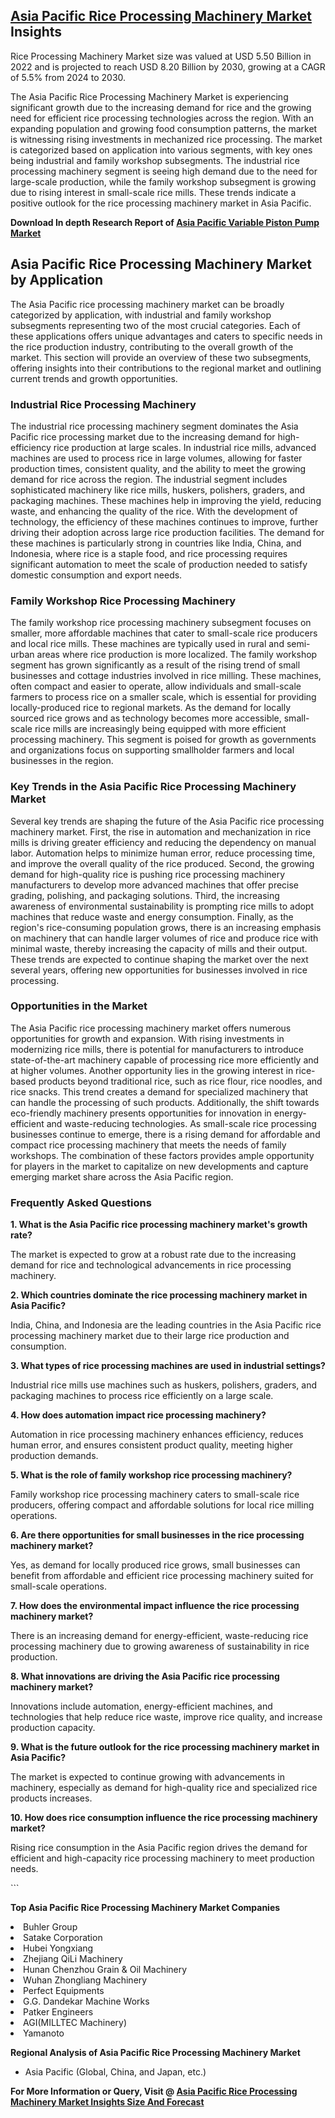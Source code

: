 <h2><a href="https://www.verifiedmarketreports.com/download-sample/?rid=322530&amp;utm_source=Github-Feb&amp;utm_medium=225" target="_blank">Asia Pacific Rice Processing Machinery Market</a> Insights</h2><p>Rice Processing Machinery Market size was valued at USD 5.50 Billion in 2022 and is projected to reach USD 8.20 Billion by 2030, growing at a CAGR of 5.5% from 2024 to 2030.</p><p><p>The Asia Pacific Rice Processing Machinery Market is experiencing significant growth due to the increasing demand for rice and the growing need for efficient rice processing technologies across the region. With an expanding population and growing food consumption patterns, the market is witnessing rising investments in mechanized rice processing. The market is categorized based on application into various segments, with key ones being industrial and family workshop subsegments. The industrial rice processing machinery segment is seeing high demand due to the need for large-scale production, while the family workshop subsegment is growing due to rising interest in small-scale rice mills. These trends indicate a positive outlook for the rice processing machinery market in Asia Pacific.</p> <p><p><strong>Download In depth Research Report of <a href="https://www.verifiedmarketreports.com/download-sample/?rid=236118&amp;utm_source=Pulse-Dec&amp;utm_medium=225" target="_blank">Asia Pacific Variable Piston Pump Market</a></strong></p></p> <h2>Asia Pacific Rice Processing Machinery Market by Application</h2> <p>The Asia Pacific rice processing machinery market can be broadly categorized by application, with industrial and family workshop subsegments representing two of the most crucial categories. Each of these applications offers unique advantages and caters to specific needs in the rice production industry, contributing to the overall growth of the market. This section will provide an overview of these two subsegments, offering insights into their contributions to the regional market and outlining current trends and growth opportunities.</p> <h3>Industrial Rice Processing Machinery</h3> <p>The industrial rice processing machinery segment dominates the Asia Pacific rice processing market due to the increasing demand for high-efficiency rice production at large scales. In industrial rice mills, advanced machines are used to process rice in large volumes, allowing for faster production times, consistent quality, and the ability to meet the growing demand for rice across the region. The industrial segment includes sophisticated machinery like rice mills, huskers, polishers, graders, and packaging machines. These machines help in improving the yield, reducing waste, and enhancing the quality of the rice. With the development of technology, the efficiency of these machines continues to improve, further driving their adoption across large rice production facilities. The demand for these machines is particularly strong in countries like India, China, and Indonesia, where rice is a staple food, and rice processing requires significant automation to meet the scale of production needed to satisfy domestic consumption and export needs.</p> <h3>Family Workshop Rice Processing Machinery</h3> <p>The family workshop rice processing machinery subsegment focuses on smaller, more affordable machines that cater to small-scale rice producers and local rice mills. These machines are typically used in rural and semi-urban areas where rice production is more localized. The family workshop segment has grown significantly as a result of the rising trend of small businesses and cottage industries involved in rice milling. These machines, often compact and easier to operate, allow individuals and small-scale farmers to process rice on a smaller scale, which is essential for providing locally-produced rice to regional markets. As the demand for locally sourced rice grows and as technology becomes more accessible, small-scale rice mills are increasingly being equipped with more efficient processing machinery. This segment is poised for growth as governments and organizations focus on supporting smallholder farmers and local businesses in the region.</p> <h3>Key Trends in the Asia Pacific Rice Processing Machinery Market</h3> <p>Several key trends are shaping the future of the Asia Pacific rice processing machinery market. First, the rise in automation and mechanization in rice mills is driving greater efficiency and reducing the dependency on manual labor. Automation helps to minimize human error, reduce processing time, and improve the overall quality of the rice produced. Second, the growing demand for high-quality rice is pushing rice processing machinery manufacturers to develop more advanced machines that offer precise grading, polishing, and packaging solutions. Third, the increasing awareness of environmental sustainability is prompting rice mills to adopt machines that reduce waste and energy consumption. Finally, as the region's rice-consuming population grows, there is an increasing emphasis on machinery that can handle larger volumes of rice and produce rice with minimal waste, thereby increasing the capacity of mills and their output. These trends are expected to continue shaping the market over the next several years, offering new opportunities for businesses involved in rice processing.</p> <h3>Opportunities in the Market</h3> <p>The Asia Pacific rice processing machinery market offers numerous opportunities for growth and expansion. With rising investments in modernizing rice mills, there is potential for manufacturers to introduce state-of-the-art machinery capable of processing rice more efficiently and at higher volumes. Another opportunity lies in the growing interest in rice-based products beyond traditional rice, such as rice flour, rice noodles, and rice snacks. This trend creates a demand for specialized machinery that can handle the processing of such products. Additionally, the shift towards eco-friendly machinery presents opportunities for innovation in energy-efficient and waste-reducing technologies. As small-scale rice processing businesses continue to emerge, there is a rising demand for affordable and compact rice processing machinery that meets the needs of family workshops. The combination of these factors provides ample opportunity for players in the market to capitalize on new developments and capture emerging market share across the Asia Pacific region.</p> <h3>Frequently Asked Questions</h3> <p><b>1. What is the Asia Pacific rice processing machinery market's growth rate?</b></p> <p>The market is expected to grow at a robust rate due to the increasing demand for rice and technological advancements in rice processing machinery.</p> <p><b>2. Which countries dominate the rice processing machinery market in Asia Pacific?</b></p> <p>India, China, and Indonesia are the leading countries in the Asia Pacific rice processing machinery market due to their large rice production and consumption.</p> <p><b>3. What types of rice processing machines are used in industrial settings?</b></p> <p>Industrial rice mills use machines such as huskers, polishers, graders, and packaging machines to process rice efficiently on a large scale.</p> <p><b>4. How does automation impact rice processing machinery?</b></p> <p>Automation in rice processing machinery enhances efficiency, reduces human error, and ensures consistent product quality, meeting higher production demands.</p> <p><b>5. What is the role of family workshop rice processing machinery?</b></p> <p>Family workshop rice processing machinery caters to small-scale rice producers, offering compact and affordable solutions for local rice milling operations.</p> <p><b>6. Are there opportunities for small businesses in the rice processing machinery market?</b></p> <p>Yes, as demand for locally produced rice grows, small businesses can benefit from affordable and efficient rice processing machinery suited for small-scale operations.</p> <p><b>7. How does the environmental impact influence the rice processing machinery market?</b></p> <p>There is an increasing demand for energy-efficient, waste-reducing rice processing machinery due to growing awareness of sustainability in rice production.</p> <p><b>8. What innovations are driving the Asia Pacific rice processing machinery market?</b></p> <p>Innovations include automation, energy-efficient machines, and technologies that help reduce rice waste, improve rice quality, and increase production capacity.</p> <p><b>9. What is the future outlook for the rice processing machinery market in Asia Pacific?</b></p> <p>The market is expected to continue growing with advancements in machinery, especially as demand for high-quality rice and specialized rice products increases.</p> <p><b>10. How does rice consumption influence the rice processing machinery market?</b></p> <p>Rising rice consumption in the Asia Pacific region drives the demand for efficient and high-capacity rice processing machinery to meet production needs.</p> ```</p><p><strong>Top Asia Pacific Rice Processing Machinery Market Companies</strong></p><div data-test-id=""><p><li>Buhler Group</li><li> Satake Corporation</li><li> Hubei Yongxiang</li><li> Zhejiang QiLi Machinery</li><li> Hunan Chenzhou Grain & Oil Machinery</li><li> Wuhan Zhongliang Machinery</li><li> Perfect Equipments</li><li> G.G. Dandekar Machine Works</li><li> Patker Engineers</li><li> AGI(MILLTEC Machinery)</li><li> Yamanoto</li></p><div><strong>Regional Analysis of&nbsp;Asia Pacific Rice Processing Machinery Market</strong></div><ul><li dir="ltr"><p dir="ltr">Asia Pacific (Global, China, and Japan, etc.)</p></li></ul><p><strong>For More Information or Query, Visit @&nbsp;</strong><strong><a href="https://www.verifiedmarketreports.com/product/rice-processing-machinery-market/?utm_source=Github-Feb&amp;utm_medium=225" target="_blank">Asia Pacific Rice Processing Machinery Market Insights Size And Forecast</a></strong></p></div><h2>&nbsp;</h2><div data-test-id="">&nbsp;</div>
